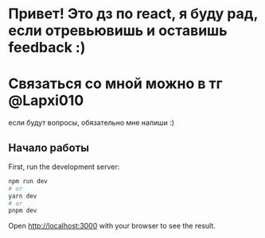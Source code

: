 # Привет! Это дз по react, я буду рад, если отревьювишь и оставишь feedback :)
# Связаться со мной можно в тг @Lapxi010

если будут вопросы, обязательно мне напиши :)

## Начало работы

First, run the development server:

```bash
npm run dev
# or
yarn dev
# or
pnpm dev
```

Open [http://localhost:3000](http://localhost:3000) with your browser to see the result.